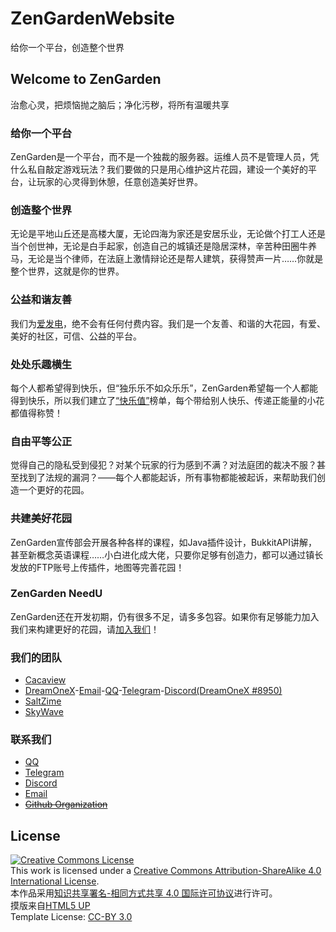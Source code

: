 # ZenGardenWebsite
给你一个平台，创造整个世界
## Welcome to ZenGarden
治愈心灵，把烦恼抛之脑后；净化污秽，将所有温暖共享
### 给你一个平台
ZenGarden是一个平台，而不是一个独裁的服务器。运维人员不是管理人员，凭什么私自敲定游戏玩法？我们要做的只是用心维护这片花园，建设一个美好的平台，让玩家的心灵得到休憩，任意创造美好世界。 
### 创造整个世界
无论是平地山丘还是高楼大厦，无论四海为家还是安居乐业，无论做个打工人还是当个创世神，无论是白手起家，创造自己的城镇还是隐居深林，辛苦种田圈牛养马，无论是当个律师，在法庭上激情辩论还是帮人建筑，获得赞声一片……你就是整个世界，这就是你的世界。 
### 公益和谐友善
我们为[爱发电](https://afdian.net/@SkyWave)，绝不会有任何付费内容。我们是一个友善、和谐的大花园，有爱、美好的社区，可信、公益的平台。
### 处处乐趣横生
每个人都希望得到快乐，但“独乐乐不如众乐乐”，ZenGarden希望每一个人都能得到快乐，所以我们建立了[“快乐值”](./markdown/happy.md)榜单，每个带给别人快乐、传递正能量的小花都值得称赞！
### 自由平等公正
觉得自己的隐私受到侵犯？对某个玩家的行为感到不满？对法庭团的裁决不服？甚至找到了法规的漏洞？——每个人都能起诉，所有事物都能被起诉，来帮助我们创造一个更好的花园。
### 共建美好花园
ZenGarden宣传部会开展各种各样的课程，如Java插件设计，BukkitAPI讲解，甚至新概念英语课程……小白进化成大佬，只要你足够有创造力，都可以通过镇长发放的FTP账号上传插件，地图等完善花园！ 
### ZenGarden NeedU
ZenGarden还在开发初期，仍有很多不足，请多多包容。如果你有足够能力加入我们来构建更好的花园，请[加入我们](./markdown/needu.md)！
### 我们的团队
* [Cacaview](https://cacaview.github.io/)
* [DreamOneX](https://github.com/DreamOneX)-[Email](mailto:dreamonex@qq.com)-[QQ](https://qm.qq.com/cgi-bin/qm/qr?k=rbknx18REkcU12VBJTxX7wAnNnrPLBZ8&noverify=0)-[Telegram](https://t.me/dreamonex1)-[Discord(DreamOneX #8950)](https://discordhub.com/profile/877528571214692382)
* [SaltZime](https://github.com/SaltZime)
* [SkyWave](https://github.com/SkyWave2022)
### 联系我们
* [QQ](https://jq.qq.com/?_wv=1027&k=xEpY2yjX)
* [Telegram](https://zengarden.top/t.me/zengardenmc)
* [Discord](https://discord.gg/GbTps6fJph)
* [Email](mailto:support@zengarden.top)
* ~~[Github Organization](https://github.com/ZenGardenMC)~~
## License
<a rel="license" href="http://creativecommons.org/licenses/by-sa/4.0/"><img alt="Creative Commons License" style="border-width:0" src="https://i.creativecommons.org/l/by-sa/4.0/88x31.png" /></a><br />This work is licensed under a <a rel="license" href="http://creativecommons.org/licenses/by-sa/4.0/">Creative Commons Attribution-ShareAlike 4.0 International License</a>.
<br />本作品采用<a rel="license" href="http://creativecommons.org/licenses/by-sa/4.0/">知识共享署名-相同方式共享 4.0 国际许可协议</a>进行许可。                                                                                                                 
摸版来自[HTML5 UP](https://html5up.net)<br />
Template License: [CC-BY 3.0](https://html5up.net/license)
